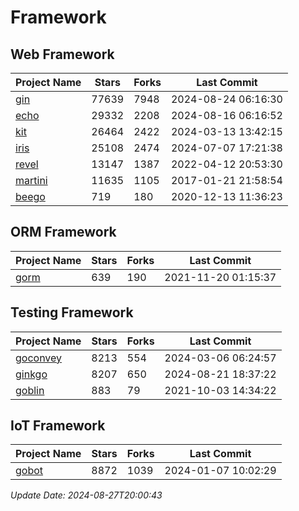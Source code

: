 # Framework

## Web Framework
| Project Name | Stars | Forks | Last Commit |
| ------------ | ----- | ----- | ----------- |
| [gin](https://github.com/gin-gonic/gin) | 77639 | 7948 | 2024-08-24 06:16:30 |
| [echo](https://github.com/labstack/echo) | 29332 | 2208 | 2024-08-16 06:16:52 |
| [kit](https://github.com/go-kit/kit) | 26464 | 2422 | 2024-03-13 13:42:15 |
| [iris](https://github.com/kataras/iris) | 25108 | 2474 | 2024-07-07 17:21:38 |
| [revel](https://github.com/revel/revel) | 13147 | 1387 | 2022-04-12 20:53:30 |
| [martini](https://github.com/go-martini/martini) | 11635 | 1105 | 2017-01-21 21:58:54 |
| [beego](https://github.com/astaxie/beego) | 719 | 180 | 2020-12-13 11:36:23 |

## ORM Framework
| Project Name | Stars | Forks | Last Commit |
| ------------ | ----- | ----- | ----------- |
| [gorm](https://github.com/jinzhu/gorm) | 639 | 190 | 2021-11-20 01:15:37 |

## Testing Framework
| Project Name | Stars | Forks | Last Commit |
| ------------ | ----- | ----- | ----------- |
| [goconvey](https://github.com/smartystreets/goconvey) | 8213 | 554 | 2024-03-06 06:24:57 |
| [ginkgo](https://github.com/onsi/ginkgo) | 8207 | 650 | 2024-08-21 18:37:22 |
| [goblin](https://github.com/franela/goblin) | 883 | 79 | 2021-10-03 14:34:22 |

## IoT Framework
| Project Name | Stars | Forks | Last Commit |
| ------------ | ----- | ----- | ----------- |
| [gobot](https://github.com/hybridgroup/gobot) | 8872 | 1039 | 2024-01-07 10:02:29 |

*Update Date: 2024-08-27T20:00:43*